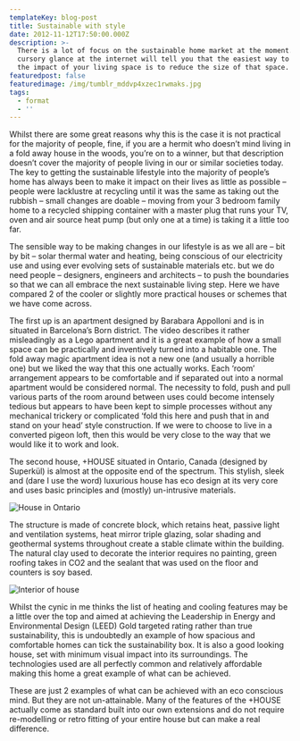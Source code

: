 ```yaml
---
templateKey: blog-post
title: Sustainable with style
date: 2012-11-12T17:50:00.000Z
description: >-
  There is a lot of focus on the sustainable home market at the moment. A
  cursory glance at the internet will tell you that the easiest way to reduce
  the impact of your living space is to reduce the size of that space.
featuredpost: false
featuredimage: /img/tumblr_mddvp4xzec1rwmaks.jpg
tags:
  - format
  - ''
---
```

Whilst there are some great reasons why this is the case it is not practical for the majority of people, fine, if you are a hermit who doesn’t mind living in a fold away house in the woods, you’re on to a winner, but that description doesn’t cover the majority of people living in our or similar societies today. The key to getting the sustainable lifestyle into the majority of people’s home has always been to make it impact on their lives as little as possible –people were lacklustre at recycling until it was the same as taking out the rubbish – small changes are doable – moving from your 3 bedroom family home to a recycled shipping container with a master plug that runs your TV, oven and air source heat pump (but only one at a time) is taking it a little too far.

The sensible way to be making changes in our lifestyle is as we all are – bit by bit – solar thermal water and heating, being conscious of our electricity use and using ever evolving sets of sustainable materials etc. but we do need people – designers, engineers  and architects –  to push the boundaries so that we can all embrace the next sustainable living step. Here we have compared 2 of the cooler or slightly more practical houses or schemes that we have come across.

The first up is an apartment designed by Barabara Appolloni and is in situated in Barcelona’s Born district. The video describes it rather misleadingly as a Lego apartment and it is a great example of how a small space can be practically and inventively turned into a habitable one. The fold away magic apartment idea is not a new one (and usually a horrible one) but we liked the way that this one actually works. Each ‘room’ arrangement appears to be comfortable and if separated out into a normal apartment would be considered normal. The necessity to fold, push and pull various parts of the room around between uses could become intensely tedious but appears to have been kept to simple processes without any mechanical trickery or complicated ‘fold this here and push that in and stand on your head’ style construction. If we were to choose to live in a converted pigeon loft, then this would be very close to the way that we would like it to work and look.

The second house, +HOUSE situated in Ontario, Canada (designed by Superkül) is almost at the opposite end of the spectrum. This stylish, sleek and (dare I use the word) luxurious house has eco design at its very core and uses basic principles and (mostly) un-intrusive materials.

![House in Ontario](/img/tumblr_mddvp4xzec1rwmaks.jpg "House in Ontario")

The structure is made of concrete block, which retains heat, passive light and ventilation systems, heat mirror triple glazing, solar shading and geothermal systems throughout create a stable climate within the building. The natural clay used to decorate the interior requires no painting, green roofing takes in CO2 and the sealant that was used on the floor and counters is soy based.

![Interior of house](/img/tumblr_mddvqg5eql1rwmaks.jpg "Interior of house")

Whilst the cynic in me thinks the list of heating and cooling features may be a little over the top and aimed at achieving the Leadership in Energy and Environmental Design (LEED) Gold targeted rating rather than true sustainability, this is undoubtedly an example of how spacious and comfortable homes can tick the sustainability box. It is also a good looking house, set with minimum visual impact into its surroundings. The technologies used are all perfectly common and relatively affordable making this home a great example of what can be achieved.

These are just 2 examples of what can be achieved with an eco conscious mind. But they are not un-attainable. Many of the features of the +HOUSE actually come as standard built into our own extensions and do not require re-modelling or retro fitting of your entire house but can make a real difference.
